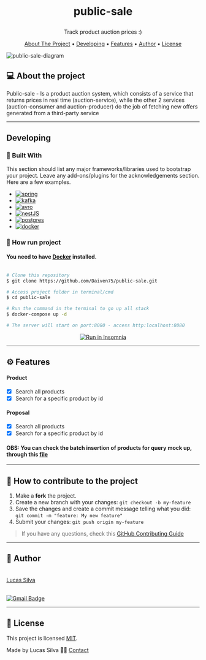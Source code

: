 <h1>
<p align="center">
  <br>public-sale
</h1>
  <p align="center">
    Track product auction prices :)
  <br/>
  </p>
</p>
<p align="center">
  <a href="#about-the-project">About The Project</a> •
  <a href="#developing">Developing</a> •
  <a href="#features">Features</a> •
  <a href="#author">Author</a> •
  <a href="#license">License</a>
</p>

![public-sale-diagram](https://github.com/Daiven75/public-sale/assets/44280182/5d2577ff-2865-410b-ab02-45f63502e6d2)                                                                                                
                                                                                                                                                      
## 💻 About the project

Public-sale - Is a product auction system, which consists of a service that returns prices in real time (auction-service), while the other 2 services (auction-consumer and auction-producer) do the job of fetching new offers generated from a third-party service

---

## Developing

### 🔨 Built With
This section should list any major frameworks/libraries used to bootstrap your project. Leave any add-ons/plugins for the acknowledgements section. Here are a few examples.

* [![spring][Spring]][Spring-url]
* [![kafka][Kafka]][Kafka-url]
* [![avro][Avro]][Avro-url]
* [![nestJS][NestJS]][NestJS-url]
* [![postgres][Postgres]][Postgres-url]
* [![docker][Docker]][Docker-url]

### 🚀 How run project

#### You need to have [Docker](https://www.docker.com/) installed.

```bash

# Clone this repository
$ git clone https://github.com/Daiven75/public-sale.git

# Access project folder in terminal/cmd
$ cd public-sale

# Run the command in the terminal to go up all stack
$ docker-compose up -d

# The server will start on port:8080 - access http:localhost:8080

```
<p align="center">
  <a href="https://github.com/tgmarinho/README-ecoleta/blob/master/Insomnia_API_Ecoletajson.json" target="_blank"><img src="https://insomnia.rest/images/run.svg" alt="Run in Insomnia"></a>
</p>

---

## ⚙️ Features

#### Product
- [x] Search all products
- [x] Search for a specific product by id

#### Proposal
- [x] Search all products
- [x] Search for a specific product by id

#### OBS: You can check the batch insertion of products for query mock up, through this [file](https://github.com/Daiven75/public-sale/blob/master/auction-service/src/main/resources/data.sql)
---

## 💪 How to contribute to the project

1. Make a **fork** the project.
2. Create a new branch with your changes: `git checkout -b my-feature`
3. Save the changes and create a commit message telling what you did: `git commit -m "feature: My new feature"`
4. Submit your changes: `git push origin my-feature`
> If you have any questions, check this [GitHub Contributing Guide](./CONTRIBUTING.md)

---

## 🦸 Author

 <br />
 <a href="https://github.com/Daiven75">Lucas Silva</a>
 <br />
 <br />
 
[![Gmail Badge](https://img.shields.io/badge/-75.lucas.slima@gmail.com-c14438?style=flat-square&logo=Gmail&logoColor=white&link=mailto:75.lucas.slima@gmail.com)](mailto:75.lucas.slima@gmail.com)

---

## 📝 License

This project is licensed [MIT](./LICENSE).

Made by Lucas Silva 👋🏽 [Contact](https://www.linkedin.com/in/lucas-silva-959102169)

[Spring]: https://img.shields.io/badge/spring-008000?style=for-the-badge&logo=spring&logoColor=white
[Spring-url]: https://spring.io/

[Kafka]: https://img.shields.io/badge/kafka-000000?style=for-the-badge&logo=apache-kafka&logoColor=white
[Kafka-url]: https://kafka.apache.org/

[Postgres]: https://img.shields.io/badge/postgres-483d8b?style=for-the-badge&logo=postgresql&logoColor=white
[Postgres-url]: https://www.postgresql.org/

[NestJS]: https://img.shields.io/badge/nest-b22222?style=for-the-badge&logo=nestjs&logoColor=white
[NestJS-url]: https://nestjs.com/

[Avro]: https://img.shields.io/badge/avro-dodgerblue?style=for-the-badge&logo=avro&logoColor=white
[Avro-url]: https://avro.apache.org/

[Docker]: https://img.shields.io/badge/docker-00bfff?style=for-the-badge&logo=docker&logoColor=white
[Docker-url]: https://www.docker.com/
